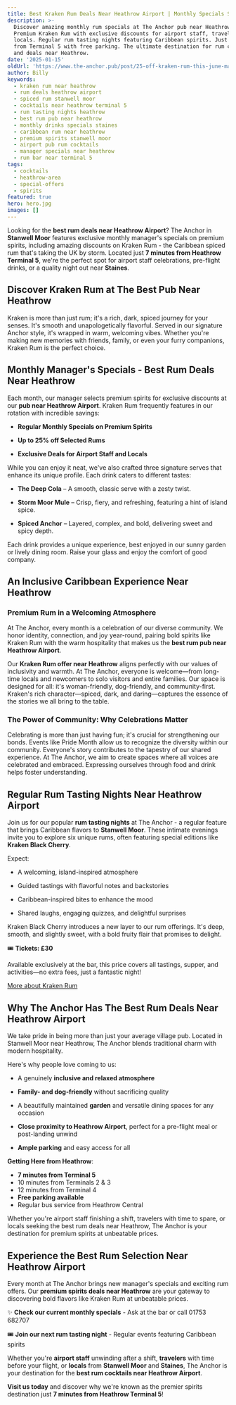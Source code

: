 ```yaml
---
title: Best Kraken Rum Deals Near Heathrow Airport | Monthly Specials Stanwell Moor
description: >-
  Discover amazing monthly rum specials at The Anchor pub near Heathrow Airport.
  Premium Kraken Rum with exclusive discounts for airport staff, travelers, and
  locals. Regular rum tasting nights featuring Caribbean spirits. Just 7 minutes
  from Terminal 5 with free parking. The ultimate destination for rum cocktails
  and deals near Heathrow.
date: '2025-01-15'
oldUrl: 'https://www.the-anchor.pub/post/25-off-kraken-rum-this-june-manager-s-special'
author: Billy
keywords:
  - kraken rum near heathrow
  - rum deals heathrow airport
  - spiced rum stanwell moor
  - cocktails near heathrow terminal 5
  - rum tasting nights heathrow
  - best rum pub near heathrow
  - monthly drinks specials staines
  - caribbean rum near heathrow
  - premium spirits stanwell moor
  - airport pub rum cocktails
  - manager specials near heathrow
  - rum bar near terminal 5
tags:
  - cocktails
  - heathrow-area
  - special-offers
  - spirits
featured: true
hero: hero.jpg
images: []
---
```


Looking for the **best rum deals near Heathrow Airport**? The Anchor in **Stanwell Moor** features exclusive monthly manager's specials on premium spirits, including amazing discounts on Kraken Rum - the Caribbean spiced rum that's taking the UK by storm. Located just **7 minutes from Heathrow Terminal 5**, we're the perfect spot for airport staff celebrations, pre-flight drinks, or a quality night out near **Staines**.

  

## Discover Kraken Rum at The Best Pub Near Heathrow

  

Kraken is more than just rum; it's a rich, dark, spiced journey for your senses. It's smooth and unapologetically flavorful. Served in our signature Anchor style, it's wrapped in warm, welcoming vibes. Whether you're making new memories with friends, family, or even your furry companions, Kraken Rum is the perfect choice.

  

## Monthly Manager's Specials - Best Rum Deals Near Heathrow

  

Each month, our manager selects premium spirits for exclusive discounts at our **pub near Heathrow Airport**. Kraken Rum frequently features in our rotation with incredible savings:

  

*   **Regular Monthly Specials on Premium Spirits**
    
*   **Up to 25% off Selected Rums**
    
*   **Exclusive Deals for Airport Staff and Locals**
    
      
    

While you can enjoy it neat, we've also crafted three signature serves that enhance its unique profile. Each drink caters to different tastes:

  

*   **The Deep Cola** – A smooth, classic serve with a zesty twist.
    
*   **Storm Moor Mule** – Crisp, fiery, and refreshing, featuring a hint of island spice.
    
*   **Spiced Anchor** – Layered, complex, and bold, delivering sweet and spicy depth.
    
      
    

Each drink provides a unique experience, best enjoyed in our sunny garden or lively dining room. Raise your glass and enjoy the comfort of good company.

  

## An Inclusive Caribbean Experience Near Heathrow

  

### Premium Rum in a Welcoming Atmosphere

  

At The Anchor, every month is a celebration of our diverse community. We honor identity, connection, and joy year-round, pairing bold spirits like Kraken Rum with the warm hospitality that makes us the **best rum pub near Heathrow Airport**.

  

Our **Kraken Rum offer near Heathrow** aligns perfectly with our values of inclusivity and warmth. At The Anchor, everyone is welcome—from long-time locals and newcomers to solo visitors and entire families. Our space is designed for all: it's woman-friendly, dog-friendly, and community-first. Kraken's rich character—spiced, dark, and daring—captures the essence of the stories we all bring to the table.

  

### The Power of Community: Why Celebrations Matter

  

Celebrating is more than just having fun; it's crucial for strengthening our bonds. Events like Pride Month allow us to recognize the diversity within our community. Everyone's story contributes to the tapestry of our shared experience. At The Anchor, we aim to create spaces where all voices are celebrated and embraced. Expressing ourselves through food and drink helps foster understanding.

  

## Regular Rum Tasting Nights Near Heathrow Airport

  

Join us for our popular **rum tasting nights** at The Anchor - a regular feature that brings Caribbean flavors to **Stanwell Moor**. These intimate evenings invite you to explore six unique rums, often featuring special editions like **Kraken Black Cherry**.

  

Expect:

  

*   A welcoming, island-inspired atmosphere
    
*   Guided tastings with flavorful notes and backstories
    
*   Caribbean-inspired bites to enhance the mood
    
*   Shared laughs, engaging quizzes, and delightful surprises
    
      
    

Kraken Black Cherry introduces a new layer to our rum offerings. It's deep, smooth, and slightly sweet, with a bold fruity flair that promises to delight.

  

🎟️ **Tickets: £30**

Available exclusively at the bar, this price covers all tastings, supper, and activities—no extra fees, just a fantastic night!

[More about Kraken Rum](https://www.krakenrum.com)

  

## Why The Anchor Has The Best Rum Deals Near Heathrow Airport

  

We take pride in being more than just your average village pub. Located in Stanwell Moor near Heathrow, The Anchor blends traditional charm with modern hospitality.

  

Here's why people love coming to us:

  

*   A genuinely **inclusive and relaxed atmosphere**
    
*   **Family- and dog-friendly** without sacrificing quality
    
*   A beautifully maintained **garden** and versatile dining spaces for any occasion
    
*   **Close proximity to Heathrow Airport**, perfect for a pre-flight meal or post-landing unwind
    
*   **Ample parking** and easy access for all
    
      
    

**Getting Here from Heathrow**:
- **7 minutes from Terminal 5**
- 10 minutes from Terminals 2 & 3
- 12 minutes from Terminal 4
- **Free parking available**
- Regular bus service from Heathrow Central

Whether you're airport staff finishing a shift, travelers with time to spare, or locals seeking the best rum deals near Heathrow, The Anchor is your destination for premium spirits at unbeatable prices.

  

## Experience the Best Rum Selection Near Heathrow Airport

  

Every month at The Anchor brings new manager's specials and exciting rum offers. Our **premium spirits deals near Heathrow** are your gateway to discovering bold flavors like Kraken Rum at unbeatable prices.

  

✨ **Check our current monthly specials** - Ask at the bar or call 01753 682707

🎟️ **Join our next rum tasting night** - Regular events featuring Caribbean spirits

  

Whether you're **airport staff** unwinding after a shift, **travelers** with time before your flight, or **locals** from **Stanwell Moor** and **Staines**, The Anchor is your destination for the **best rum cocktails near Heathrow Airport**.

**Visit us today** and discover why we're known as the premier spirits destination just **7 minutes from Heathrow Terminal 5**!
